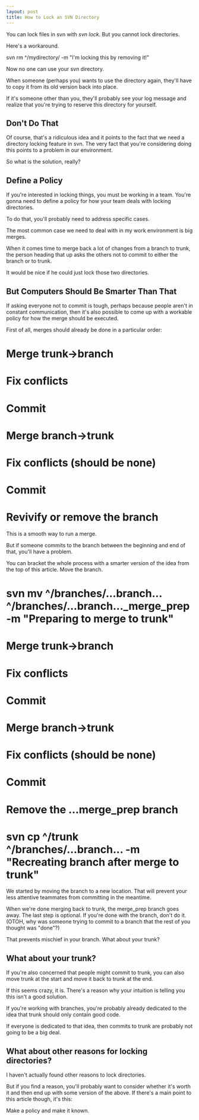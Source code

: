 ```yaml
---
layout: post
title: How to Lock an SVN Directory
---
```


You can lock files in svn with *svn lock*. But you cannot lock directories.

Here's a workaround.

 svn rm ^/mydirectory/ -m "I'm locking this by removing it!"

Now no one can use your svn directory.

When someone (perhaps you) wants to use the directory again, they'll have to copy it from its old version back into place.

If it's someone other than you, they'll probably see your log message and realize that you're trying to reserve this directory for yourself.

## Don't Do That

Of course, that's a ridiculous idea and it points to the fact that we need a directory locking feature in svn. The very fact that you're considering doing this points to a problem in our environment.

So what is the solution, really?

## Define a Policy

If you're interested in locking things, you must be working in a team. You're gonna need to define a policy for how your team deals with locking directories.

To do that, you'll probably need to address specific cases. 

The most common case we need to deal with in my work environment is big merges.

When it comes time to merge back a lot of changes from a branch to trunk, the person heading that up asks the others not to commit to either the branch or to trunk.

It would be nice if he could just lock those two directories.

## But Computers Should Be Smarter Than That

If asking everyone not to commit is tough, perhaps because people aren't in constant communication, then it's also possible to come up with a workable policy for how the merge should be executed.

First of all, merges should already be done in a particular order:

# Merge trunk->branch
# Fix conflicts
# Commit
# Merge branch->trunk
# Fix conflicts (should be none)
# Commit
# Revivify or remove the branch

This is a smooth way to run a merge.

But if someone commits to the branch between the beginning and end of that, you'll have a problem.

You can bracket the whole process with a smarter version of the idea from the top of this article. Move the branch.

# svn mv ^/branches/...branch... ^/branches/...branch..._merge_prep -m "Preparing to merge to trunk"
# Merge trunk->branch
# Fix conflicts
# Commit
# Merge branch->trunk
# Fix conflicts (should be none)
# Commit
# Remove the ...merge_prep branch
# svn cp ^/trunk ^/branches/...branch... -m "Recreating branch after merge to trunk"

We started by moving the branch to a new location. That will prevent your less attentive teammates from committing in the meantime.

When we're done merging back to trunk, the merge_prep branch goes away. The last step is optional. If you're done with the branch, don't do it. (OTOH, why was someone trying to commit to a branch that the rest of you thought was "done"?)

That prevents mischief in your branch. What about your trunk?

## What about your trunk?

If you're also concerned that people might commit to trunk, you can also move trunk at the start and move it back to trunk at the end.

If this seems crazy, it is. There's a reason why your intuition is telling you this isn't a good solution.

If you're working with branches, you're probably already dedicated to the idea that trunk should only contain good code.

If everyone is dedicated to that idea, then commits to trunk are probably not going to be a big deal.

## What about other reasons for locking directories?

I haven't actually found other reasons to lock directories.

But if you find a reason, you'll probably want to consider whether it's worth it and then end up with some version of the above. If there's a main point to this article though, it's this: 

Make a policy and make it known.
